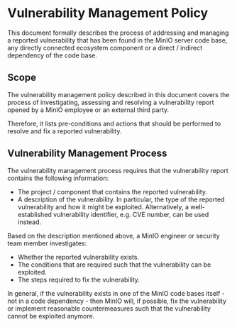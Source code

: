 # Vulnerability Management Policy

This document formally describes the process of addressing and managing a
reported vulnerability that has been found in the MinIO server code base,
any directly connected ecosystem component or a direct / indirect dependency
of the code base.

## Scope

The vulnerability management policy described in this document covers the
process of investigating, assessing and resolving a vulnerability report
opened by a MinIO employee or an external third party.

Therefore, it lists pre-conditions and actions that should be performed to
resolve and fix a reported vulnerability.

## Vulnerability Management Process

The vulnerability management process requires that the vulnerability report
contains the following information:

- The project / component that contains the reported vulnerability.
- A description of the vulnerability. In particular, the type of the
   reported vulnerability and how it might be exploited. Alternatively,
   a well-established vulnerability identifier, e.g. CVE number, can be
   used instead.

Based on the description mentioned above, a MinIO engineer or security team
member investigates:

- Whether the reported vulnerability exists.
- The conditions that are required such that the vulnerability can be exploited.
- The steps required to fix the vulnerability.

In general, if the vulnerability exists in one of the MinIO code bases
itself - not in a code dependency - then MinIO will, if possible, fix
the vulnerability or implement reasonable countermeasures such that the
vulnerability cannot be exploited anymore.
